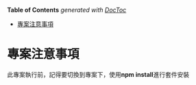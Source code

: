 <!-- START doctoc generated TOC please keep comment here to allow auto update -->
<!-- DON'T EDIT THIS SECTION, INSTEAD RE-RUN doctoc TO UPDATE -->
**Table of Contents**  *generated with [DocToc](https://github.com/thlorenz/doctoc)*

- [專案注意事項](#%E5%B0%88%E6%A1%88%E6%B3%A8%E6%84%8F%E4%BA%8B%E9%A0%85)

<!-- END doctoc generated TOC please keep comment here to allow auto update -->

# 專案注意事項

此專案執行前，記得要切換到專案下，使用**npm install**進行套件安裝